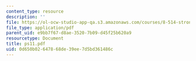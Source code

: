 ```yaml
---
content_type: resource
description: ''
file: https://ol-ocw-studio-app-qa.s3.amazonaws.com/courses/8-514-strongly-correlated-systems-in-condensed-matter-physics-fall-2003/0d650b02647868de39ee7d5bd361486c_ps11.pdf
file_type: application/pdf
parent_uid: e9bb7f67-d8ae-3520-7b09-d45f25b620a9
resourcetype: Document
title: ps11.pdf
uid: 0d650b02-6478-68de-39ee-7d5bd361486c
---
```

